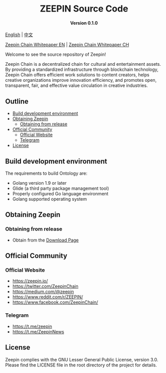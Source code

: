
<h1 align="center">ZEEPIN Source Code</h1>
<h4 align="center">Version 0.1.0 </h4>

[English](https://github.com/zeepin/Documentation) | [中文](https://github.com/zeepin/Documentation) 


[Zeepin Chain Whitepaper EN](https://www.zeepin.io/pdfs/Zeepin%20Chain%20Tech%20WP%20V1.0%20EN.pdf) | [Zeepin Chain Whitepaper CH](https://www.zeepin.io/pdfs/Zeepin%20Chain_WP%20CN%20V1.0.pdf)

Welcome to see the source repository of Zeepin!

Zeepin Chain is a decentralized chain for cultural and entertainment assets. By providing a standardized infrastructure through blockchain technology, Zeepin Chain offers efficient work solutions to content creators, helps creative organizations improve innovation efficiency, and promotes open, transparent, fair, and effective value circulation in creative industries.

## Outline

* [Build development environment](#build-development-environment)
* [Obtaining Zeepin](#obtaining-zeepin)
    * [Obtaining from release](#obtaining-from-release)
* [Official Community](#official-community)
    * [Official Website](#official-website)
    * [Telegram](#telegram)
* [License](#license)

## Build development environment
The requirements to build Ontology are:

- Golang version 1.9 or later
- Glide (a third party package management tool)
- Properly configured Go language environment
- Golang supported operating system

## Obtaining Zeepin
### Obtaining from release
- Obtain from the [Download Page](https://github.com/zeepin/zeepinChain/releases)

## Official Community

### Official Website

- https://zeepin.io/
- https://twitter.com/ZeepinChain
- https://medium.com/@zeepin
- https://www.reddit.com/r/ZEEPIN/
- https://www.facebook.com/ZeepinChain/

### Telegram

- https://t.me/zeepin
- https://t.me/ZeepinNews


## License

Zeepin complies with the GNU Lesser General Public License, version 3.0. Please find the LICENSE file in the root directory of the project for details.
